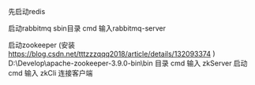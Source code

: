 先启动redis 

启动rabbitmq  sbin目录 cmd 输入rabbitmq-server

启动zookeeper (安装 https://blog.csdn.net/tttzzzqqq2018/article/details/132093374 )
D:\Develop\apache-zookeeper-3.9.0-bin\bin 目录 cmd 输入 zkServer 启动
cmd 输入 zkCli 连接客户端


